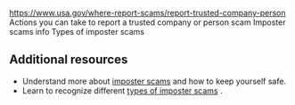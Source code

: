 

https://www.usa.gov/where-report-scams/report-trusted-company-person
Actions you can take to report a trusted company or person scam
Imposter scams info
Types of imposter scams

**Additional resources**
------------------------

* Understand more about
  [imposter scams](https://consumer.gov/scams-identity-theft/imposter-scams)
  and how to keep yourself safe.
* Learn to recognize different
  [types of imposter scams](https://consumer.ftc.gov/features/how-avoid-imposter-scams)
  .
